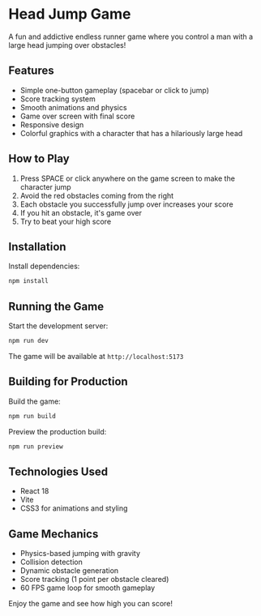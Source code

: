 # Head Jump Game

A fun and addictive endless runner game where you control a man with a large head jumping over obstacles!

## Features

- Simple one-button gameplay (spacebar or click to jump)
- Score tracking system
- Smooth animations and physics
- Game over screen with final score
- Responsive design
- Colorful graphics with a character that has a hilariously large head

## How to Play

1. Press SPACE or click anywhere on the game screen to make the character jump
2. Avoid the red obstacles coming from the right
3. Each obstacle you successfully jump over increases your score
4. If you hit an obstacle, it's game over
5. Try to beat your high score

## Installation

Install dependencies:

```bash
npm install
```

## Running the Game

Start the development server:

```bash
npm run dev
```

The game will be available at `http://localhost:5173`

## Building for Production

Build the game:

```bash
npm run build
```

Preview the production build:

```bash
npm run preview
```

## Technologies Used

- React 18
- Vite
- CSS3 for animations and styling

## Game Mechanics

- Physics-based jumping with gravity
- Collision detection
- Dynamic obstacle generation
- Score tracking (1 point per obstacle cleared)
- 60 FPS game loop for smooth gameplay

Enjoy the game and see how high you can score!
